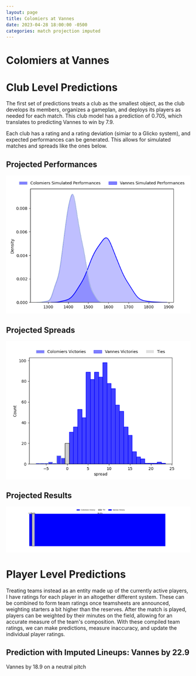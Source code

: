 ```yaml
---  
layout: page  
title: Colomiers at Vannes  
date: 2023-04-28 18:00:00 -0500  
categories: match projection imputed  
---
```

# Colomiers at Vannes

# Club Level Predictions


The first set of predictions treats a club as the smallest object, as the club develops its members, organizes a gameplan, and deploys its players as needed for each match. This club model has a prediction of 0.705, which translates to predicting Vannes to win by 7.9.

Each club has a rating and a rating deviation (simiar to a Glicko system), and expected performances can be generated. This allows for simulated matches and spreads like the ones below.
## Projected Performances


![Projected Performances](plots/performances_2023-04-28-Vannes-Colomiers.png)
## Projected Spreads


![Projected Spreads](plots/spreads_2023-04-28-Vannes-Colomiers.png)
## Projected Results


![Projected Results](plots/resultbar_2023-04-28-Vannes-Colomiers.png)
# Player Level Predictions


Treating teams instead as an entity made up of the currently active players, I have ratings for each player in an altogether different system. These can be combined to form team ratings once teamsheets are announced, weighting starters a bit higher than the reserves. After the match is played, players can be weighted by their minutes on the field, allowing for an accurate measure of the team's composition. With these compiled team ratings, we can make predictions, measure inaccuracy, and update the individual player ratings.
## Prediction with Imputed Lineups: Vannes by 22.9


Vannes by 18.9 on a neutral pitch

